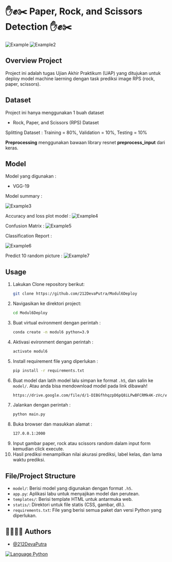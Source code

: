 # ✋✊✂️ Paper, Rock, and Scissors Detection ✋✊✂️

![Example](/static/example1.png)
![Example2](/static/example2.png)

## Overview Project
Project ini adalah tugas Ujian Akhir Praktikum (UAP) yang ditujukan untuk deploy model machine laerning dengan task prediksi image RPS (rock, paper, scissors).

## Dataset 

Project ini hanya menggunakan 1 buah dataset
- Rock, Paper, and Scissors (RPS) Dataset

Splitting Dataset : Training = 80%, Validation = 10%, Testing = 10%

**Preprocessing** menggunakan bawaan library resnet **preprocess_input** dari keras.

## Model

Model yang digunakan :
- VGG-19

Model summary :

![Example3](/static/example3.png)

Accuracy and loss plot model :
![Example4](/static/example4.png)

Confusion Matrix :
![Example5](/static/example5.png)

Classification Report :

![Example6](/static/example6.png)

Predict 10 random picture :
![Example7](/static/example7.png)

## Usage

1. Lakukan Clone repository berikut:
   ```bash
   git clone https://github.com/212DevaPutra/Modul6Deploy
   ```
2. Navigasikan ke direktori project:
   ```bash
   cd Modul6Deploy
   ```
3. Buat virtual evironment dengan perintah :
   ```bash
   conda create -n modul6 python=3.9
   ```
4. Aktivasi evironment dengan perintah :
   ```bash
   activate modul6
   ```
5. Install requirement file yang diperlukan :
   ```bash
   pip install -r requirements.txt
   ```
6. Buat model dan latih model lalu simpan ke format `.h5`, dan salin ke `model/`. Atau anda bisa mendownload model pada link dibawah!
   ```bash
   https://drive.google.com/file/d/1-DIBGfhhqzpD6pQ8iLPwBFCRMk4K-zVc/view?usp=drive_link
   ```
7. Jalankan dengan perintah :
   ```bash
   python main.py
   ```
8. Buka browser dan masukkan alamat :
   ```bash
   127.0.0.1:2000
   ```
9. Input gambar paper, rock atau scissors random dalam input form kemudian click execute.
10. Hasil prediksi menampilkan nilai akurasi prediksi, label kelas, dan lama waktu prediksi.

## File/Project Structure
- `model/`: Berisi model yang digunakan dengan format `.h5`.
- `app.py`: Aplikasi labu untuk menyajikan model dan perutean.
- `templates/`: Berisi template HTML untuk antarmuka web.
- `statis/`: Direktori untuk file statis (CSS, gambar, dll.).
- `requirements.txt`: File yang berisi semua paket dan versi Python yang diperlukan.

## 👩‍💻👩‍💻 Authors

- [@212DevaPutra](https://github.com/212DevaPutra)

<a href="">
  <img alt="Language Python" src="https://img.shields.io/badge/Language-Python-blue" />
</a>
